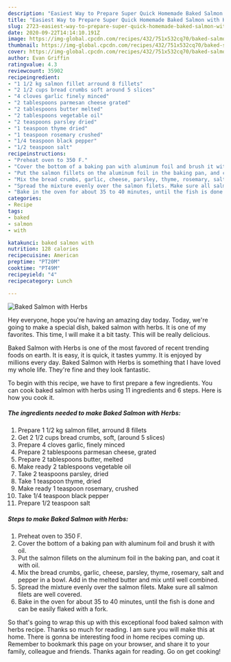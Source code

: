 ```yaml
---
description: "Easiest Way to Prepare Super Quick Homemade Baked Salmon with Herbs"
title: "Easiest Way to Prepare Super Quick Homemade Baked Salmon with Herbs"
slug: 2723-easiest-way-to-prepare-super-quick-homemade-baked-salmon-with-herbs
date: 2020-09-22T14:14:10.191Z
image: https://img-global.cpcdn.com/recipes/432/751x532cq70/baked-salmon-with-herbs-recipe-main-photo.jpg
thumbnail: https://img-global.cpcdn.com/recipes/432/751x532cq70/baked-salmon-with-herbs-recipe-main-photo.jpg
cover: https://img-global.cpcdn.com/recipes/432/751x532cq70/baked-salmon-with-herbs-recipe-main-photo.jpg
author: Evan Griffin
ratingvalue: 4.3
reviewcount: 35902
recipeingredient:
- "1 1/2 kg salmon fillet arround 8 fillets"
- "2 1/2 cups bread crumbs soft around 5 slices"
- "4 cloves garlic finely minced"
- "2 tablespoons parmesan cheese grated"
- "2 tablespoons butter melted"
- "2 tablespoons vegetable oil"
- "2 teaspoons parsley dried"
- "1 teaspoon thyme dried"
- "1 teaspoon rosemary crushed"
- "1/4 teaspoon black pepper"
- "1/2 teaspoon salt"
recipeinstructions:
- "Preheat oven to 350 F."
- "Cover the bottom of a baking pan with aluminum foil and brush it with oil."
- "Put the salmon fillets on the aluminum foil in the baking pan, and coat it with oil."
- "Mix the bread crumbs, garlic, cheese, parsley, thyme, rosemary, salt and pepper in a bowl. Add in the melted butter and mix until well combined."
- "Spread the mixture evenly over the salmon filets. Make sure all salmon filets are well covered."
- "Bake in the oven for about 35 to 40 minutes, until the fish is done and can be easily flaked with a fork."
categories:
- Recipe
tags:
- baked
- salmon
- with

katakunci: baked salmon with 
nutrition: 128 calories
recipecuisine: American
preptime: "PT20M"
cooktime: "PT49M"
recipeyield: "4"
recipecategory: Lunch

---
```



![Baked Salmon with Herbs](https://img-global.cpcdn.com/recipes/432/751x532cq70/baked-salmon-with-herbs-recipe-main-photo.jpg)

Hey everyone, hope you're having an amazing day today. Today, we're going to make a special dish, baked salmon with herbs. It is one of my favorites. This time, I will make it a bit tasty. This will be really delicious.

Baked Salmon with Herbs is one of the most favored of recent trending foods on earth. It is easy, it is quick, it tastes yummy. It is enjoyed by millions every day. Baked Salmon with Herbs is something that I have loved my whole life. They're fine and they look fantastic.




To begin with this recipe, we have to first prepare a few ingredients. You can cook baked salmon with herbs using 11 ingredients and 6 steps. Here is how you cook it.

<!--inarticleads1-->

##### The ingredients needed to make Baked Salmon with Herbs:

1. Prepare 1 1/2 kg salmon fillet, arround 8 fillets
1. Get 2 1/2 cups bread crumbs, soft, (around 5 slices)
1. Prepare 4 cloves garlic, finely minced
1. Prepare 2 tablespoons parmesan cheese, grated
1. Prepare 2 tablespoons butter, melted
1. Make ready 2 tablespoons vegetable oil
1. Take 2 teaspoons parsley, dried
1. Take 1 teaspoon thyme, dried
1. Make ready 1 teaspoon rosemary, crushed
1. Take 1/4 teaspoon black pepper
1. Prepare 1/2 teaspoon salt




<!--inarticleads2-->

##### Steps to make Baked Salmon with Herbs:

1. Preheat oven to 350 F.
1. Cover the bottom of a baking pan with aluminum foil and brush it with oil.
1. Put the salmon fillets on the aluminum foil in the baking pan, and coat it with oil.
1. Mix the bread crumbs, garlic, cheese, parsley, thyme, rosemary, salt and pepper in a bowl. Add in the melted butter and mix until well combined.
1. Spread the mixture evenly over the salmon filets. Make sure all salmon filets are well covered.
1. Bake in the oven for about 35 to 40 minutes, until the fish is done and can be easily flaked with a fork.




So that's going to wrap this up with this exceptional food baked salmon with herbs recipe. Thanks so much for reading. I am sure you will make this at home. There is gonna be interesting food in home recipes coming up. Remember to bookmark this page on your browser, and share it to your family, colleague and friends. Thanks again for reading. Go on get cooking!
